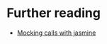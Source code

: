 # Further reading

- [Mocking calls with jasmine](https://volaresystems.com/technical-posts/mocking-calls-with-jasmine)

